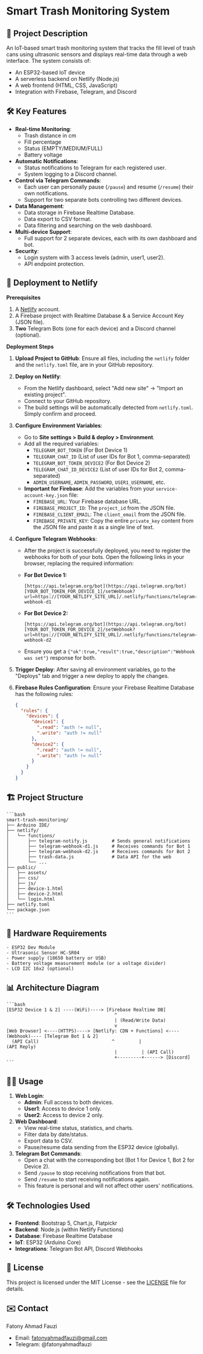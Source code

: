 # Smart Trash Monitoring System

## 📝 Project Description

An IoT-based smart trash monitoring system that tracks the fill level of trash cans using ultrasonic sensors and displays real-time data through a web interface. The system consists of:

- An ESP32-based IoT device
- A serverless backend on Netlify (Node.js)
- A web frontend (HTML, CSS, JavaScript)
- Integration with Firebase, Telegram, and Discord

## 🛠️ Key Features

- **Real-time Monitoring**:
  - Trash distance in cm
  - Fill percentage
  - Status (EMPTY/MEDIUM/FULL)
  - Battery voltage
- **Automatic Notifications**:
  - Status notifications to Telegram for each registered user.
  - System logging to a Discord channel.
- **Control via Telegram Commands**:
  - Each user can personally pause (`/pause`) and resume (`/resume`) their own notifications.
  - Support for two separate bots controlling two different devices.
- **Data Management**:
  - Data storage in Firebase Realtime Database.
  - Data export to CSV format.
  - Data filtering and searching on the web dashboard.
- **Multi-device Support**:
  - Full support for 2 separate devices, each with its own dashboard and bot.
- **Security**:
  - Login system with 3 access levels (admin, user1, user2).
  - API endpoint protection.

## 🚀 Deployment to Netlify

**Prerequisites**

1.  A [Netlify](https://www.netlify.com/) account.
2.  A Firebase project with Realtime Database & a Service Account Key (JSON file).
3.  **Two** Telegram Bots (one for each device) and a Discord channel (optional).

**Deployment Steps**

1.  **Upload Project to GitHub**:
    Ensure all files, including the `netlify` folder and the `netlify.toml` file, are in your GitHub repository.

2.  **Deploy on Netlify**:

    - From the Netlify dashboard, select "Add new site" -> "Import an existing project".
    - Connect to your GitHub repository.
    - The build settings will be automatically detected from `netlify.toml`. Simply confirm and proceed.

3.  **Configure Environment Variables**:

    - Go to **Site settings > Build & deploy > Environment**.
    - Add all the required variables:
      - `TELEGRAM_BOT_TOKEN` (For Bot Device 1)
      - `TELEGRAM_CHAT_ID` (List of user IDs for Bot 1, comma-separated)
      - `TELEGRAM_BOT_TOKEN_DEVICE2` (For Bot Device 2)
      - `TELEGRAM_CHAT_ID_DEVICE2` (List of user IDs for Bot 2, comma-separated)
      - `ADMIN_USERNAME`, `ADMIN_PASSWORD`, `USER1_USERNAME`, etc.
    - **Important for Firebase**: Add the variables from your `service-account-key.json` file:
      - `FIREBASE_URL`: Your Firebase database URL.
      - `FIREBASE_PROJECT_ID`: The `project_id` from the JSON file.
      - `FIREBASE_CLIENT_EMAIL`: The `client_email` from the JSON file.
      - `FIREBASE_PRIVATE_KEY`: Copy the entire `private_key` content from the JSON file and paste it as a single line of text.

4.  **Configure Telegram Webhooks**:

    - After the project is successfully deployed, you need to register the webhooks for both of your bots. Open the following links in your browser, replacing the required information:

    - **For Bot Device 1:**

      ```
      [https://api.telegram.org/bot](https://api.telegram.org/bot)[YOUR_BOT_TOKEN_FOR_DEVICE_1]/setWebhook?url=https://[YOUR_NETLIFY_SITE_URL]/.netlify/functions/telegram-webhook-d1
      ```

    - **For Bot Device 2:**
      ```
      [https://api.telegram.org/bot](https://api.telegram.org/bot)[YOUR_BOT_TOKEN_FOR_DEVICE_2]/setWebhook?url=https://[YOUR_NETLIFY_SITE_URL]/.netlify/functions/telegram-webhook-d2
      ```
    - Ensure you get a `{"ok":true,"result":true,"description":"Webhook was set"}` response for both.

5.  **Trigger Deploy**:
    After saving all environment variables, go to the "Deploys" tab and trigger a new deploy to apply the changes.

6.  **Firebase Rules Configuration**:
    Ensure your Firebase Realtime Database has the following rules:
    ```json
    {
      "rules": {
        "devices": {
          "device1": {
            ".read": "auth != null",
            ".write": "auth != null"
          },
          "device2": {
            ".read": "auth != null",
            ".write": "auth != null"
          }
        }
      }
    }
    ```

## 🏗️ Project Structure

    ```bash
    smart-trash-monitoring/
    ├── Arduino IDE/
    ├── netlify/
    │   └── functions/
    │       ├── telegram-notify.js         # Sends general notifications
    │       ├── telegram-webhook-d1.js     # Receives commands for Bot 1
    │       ├── telegram-webhook-d2.js     # Receives commands for Bot 2
    │       ├── trash-data.js              # Data API for the web
    │       └── ...
    ├── public/
    │   ├── assets/
    │   ├── css/
    │   ├── js/
    │   ├── device-1.html
    │   ├── device-2.html
    │   └── login.html
    ├── netlify.toml
    └── package.json
    ```

## 🔌 Hardware Requirements

    - ESP32 Dev Module
    - Ultrasonic Sensor HC-SR04
    - Power supply (18650 battery or USB)
    - Battery voltage measurement module (or a voltage divider)
    - LCD I2C 16x2 (optional)

## 📊 Architecture Diagram

    ```bash
    [ESP32 Device 1 & 2] ----(WiFi)----> [Firebase Realtime DB]
                                            ^
                                            | (Read/Write Data)
                                            v
    [Web Browser] <----(HTTPS)----> [Netlify: CDN + Functions] <----(Webhook)---- [Telegram Bot 1 & 2]
      (API Call)                           ^         |                        (API Reply)
                                            |         | (API Call)
                                            +---------+------> [Discord]
    ```

## 🧑‍💻 Usage

1. **Web Login**:
   - **Admin**: Full access to both devices.
   - **User1**: Access to device 1 only.
   - **User2**: Access to device 2 only.
2. **Web Dashboard**:
   - View real-time status, statistics, and charts.
   - Filter data by date/status.
   - Export data to CSV.
   - Pause/resume data sending from the ESP32 device (globally).
3. **Telegram Bot Commands**:
   - Open a chat with the corresponding bot (Bot 1 for Device 1, Bot 2 for Device 2).
   - Send `/pause` to stop receiving notifications from that bot.
   - Send `/resume` to start receiving notifications again.
   - This feature is personal and will not affect other users' notifications.

## 🛠️ Technologies Used

- **Frontend**: Bootstrap 5, Chart.js, Flatpickr
- **Backend**: Node.js (within Netlify Functions)
- **Database**: Firebase Realtime Database
- **IoT**: ESP32 (Arduino Core)
- **Integrations**: Telegram Bot API, Discord Webhooks

## 📄 License

This project is licensed under the MIT License - see the [LICENSE]() file for details.

## ✉️ Contact

Fatony Ahmad Fauzi

- Email: fatonyahmadfauzi@gmail.com
- Telegram: @fatonyahmadfauzi

